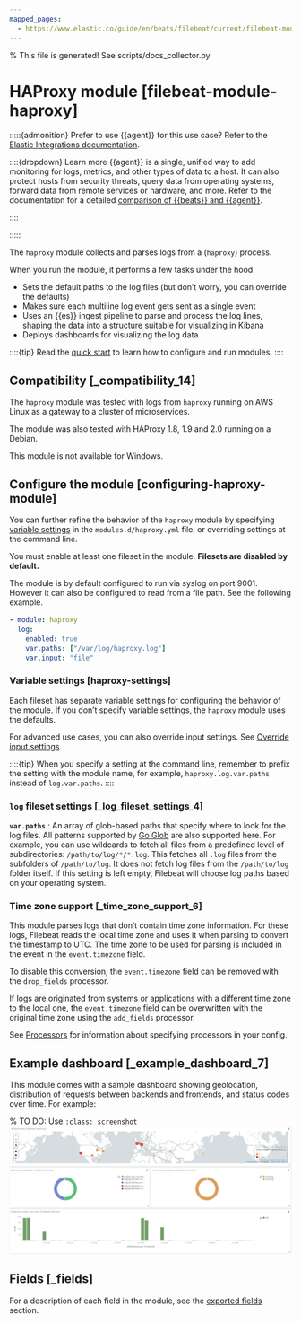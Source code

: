 ```yaml
---
mapped_pages:
  - https://www.elastic.co/guide/en/beats/filebeat/current/filebeat-module-haproxy.html
---
```


% This file is generated! See scripts/docs_collector.py

# HAProxy module [filebeat-module-haproxy]

:::::{admonition} Prefer to use {{agent}} for this use case?
Refer to the [Elastic Integrations documentation](integration-docs://reference/haproxy/index.md).

::::{dropdown} Learn more
{{agent}} is a single, unified way to add monitoring for logs, metrics, and other types of data to a host. It can also protect hosts from security threats, query data from operating systems, forward data from remote services or hardware, and more. Refer to the documentation for a detailed [comparison of {{beats}} and {{agent}}](docs-content://reference/fleet/index.md).

::::


:::::


The `haproxy` module collects and parses logs from a (`haproxy`) process.

When you run the module, it performs a few tasks under the hood:

* Sets the default paths to the log files (but don’t worry, you can override the defaults)
* Makes sure each multiline log event gets sent as a single event
* Uses an {{es}} ingest pipeline to parse and process the log lines, shaping the data into a structure suitable for visualizing in Kibana
* Deploys dashboards for visualizing the log data

::::{tip}
Read the [quick start](/reference/filebeat/filebeat-installation-configuration.md) to learn how to configure and run modules.
::::



## Compatibility [_compatibility_14]

The `haproxy` module was tested with logs from `haproxy` running on AWS Linux as a gateway to a cluster of microservices.

The module was also tested with HAProxy 1.8, 1.9 and 2.0 running on a Debian.

This module is not available for Windows.


## Configure the module [configuring-haproxy-module]

You can further refine the behavior of the `haproxy` module by specifying [variable settings](#haproxy-settings) in the `modules.d/haproxy.yml` file, or overriding settings at the command line.

You must enable at least one fileset in the module. **Filesets are disabled by default.**

The module is by default configured to run via syslog on port 9001. However it can also be configured to read from a file path. See the following example.

```yaml
- module: haproxy
  log:
    enabled: true
    var.paths: ["/var/log/haproxy.log"]
    var.input: "file"
```


### Variable settings [haproxy-settings]

Each fileset has separate variable settings for configuring the behavior of the module. If you don’t specify variable settings, the `haproxy` module uses the defaults.

For advanced use cases, you can also override input settings. See [Override input settings](/reference/filebeat/advanced-settings.md).

::::{tip}
When you specify a setting at the command line, remember to prefix the setting with the module name, for example, `haproxy.log.var.paths` instead of `log.var.paths`.
::::



### `log` fileset settings [_log_fileset_settings_4]

**`var.paths`**
:   An array of glob-based paths that specify where to look for the log files. All patterns supported by [Go Glob](https://golang.org/pkg/path/filepath/#Glob) are also supported here. For example, you can use wildcards to fetch all files from a predefined level of subdirectories: `/path/to/log/*/*.log`. This fetches all `.log` files from the subfolders of `/path/to/log`. It does not fetch log files from the `/path/to/log` folder itself. If this setting is left empty, Filebeat will choose log paths based on your operating system.


### Time zone support [_time_zone_support_6]

This module parses logs that don’t contain time zone information. For these logs, Filebeat reads the local time zone and uses it when parsing to convert the timestamp to UTC. The time zone to be used for parsing is included in the event in the `event.timezone` field.

To disable this conversion, the `event.timezone` field can be removed with the `drop_fields` processor.

If logs are originated from systems or applications with a different time zone to the local one, the `event.timezone` field can be overwritten with the original time zone using the `add_fields` processor.

See [Processors](/reference/filebeat/filtering-enhancing-data.md) for information about specifying processors in your config.


## Example dashboard [_example_dashboard_7]

This module comes with a sample dashboard showing geolocation, distribution of requests between backends and frontends, and status codes over time. For example:

% TO DO: Use `:class: screenshot`
![kibana haproxy overview](images/kibana-haproxy-overview.png)

## Fields [_fields]

For a description of each field in the module, see the [exported fields](/reference/filebeat/exported-fields-haproxy.md) section.
